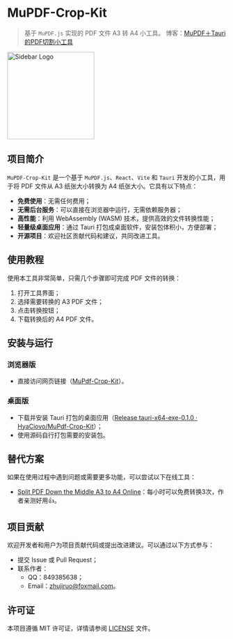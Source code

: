 # MuPDF-Crop-Kit

> 基于 `MuPDF.js` 实现的 PDF 文件 A3 转 A4 小工具。
> 博客：[MuPDF＋Tauri的PDF切割小工具](https://juejin.cn/post/7451252126255382543?share_token=2e9ce7a2-f354-495a-bdf6-017beef9d98f)


<img src="./src/assets/logo.png" alt="Sidebar Logo" style="height:200px;" />

## 项目简介

`MuPDF-Crop-Kit` 是一个基于 `MuPDF.js`、`React`、`Vite` 和 `Tauri` 开发的小工具，用于将 PDF 文件从 A3 纸张大小转换为 A4 纸张大小。它具有以下特点：

- **免费使用**：无需任何费用；
- **无需后台服务**：可以直接在浏览器中运行，无需依赖服务器；
- **高性能**：利用 WebAssembly (WASM) 技术，提供高效的文件转换性能；
- **轻量级桌面应用**：通过 Tauri 打包成桌面软件，安装包体积小，方便部署；
- **开源项目**：欢迎社区贡献代码和建议，共同改进工具。

## 使用教程

使用本工具非常简单，只需几个步骤即可完成 PDF 文件的转换：

1. 打开工具界面；
2. 选择需要转换的 A3 PDF 文件；
3. 点击转换按钮；
4. 下载转换后的 A4 PDF 文件。

## 安装与运行

### 浏览器版

- 直接访问网页链接（[MuPdf-Crop-Kit](https://mupdf-convert-kit.vercel.app/)）。

### 桌面版

- 下载并安装 Tauri 打包的桌面应用（[Release tauri-x64-exe-0.1.0 · HyaCiovo/MuPdf-Crop-Kit](https://github.com/HyaCiovo/MuPdf-Crop-Kit/releases/tag/tauri-x64-exe-0.1.0)）；
- 使用源码自行打包需要的安装包。

## 替代方案

如果在使用过程中遇到问题或需要更多功能，可以尝试以下在线工具：
- [Split PDF Down the Middle A3 to A4 Online](https://www.sejda.com/split-pdf-down-the-middle)：每小时可以免费转换3次，作者亲测好用👍。

## 项目贡献

欢迎开发者和用户为项目贡献代码或提出改进建议。可以通过以下方式参与：

- 提交 Issue 或 Pull Request；
- 联系作者：
  - QQ：849385638；
  - Email：zhujiruo@foxmail.com。

## 许可证

本项目遵循 MIT 许可证，详情请参阅 [LICENSE](./LICENSE) 文件。
